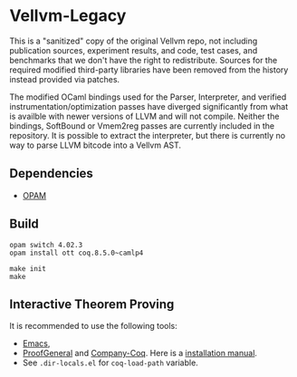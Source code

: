 # Vellvm-Legacy

This is a "sanitized" copy of the original Vellvm repo, not including
publication sources, experiment results, and code, test cases, and benchmarks
that we don't have the right to redistribute. Sources for the required modified
third-party libraries have been removed from the history instead provided via
patches.

The modified OCaml bindings used for the Parser, Interpreter, and
verified instrumentation/optimization passes have diverged significantly from
what is availble with newer versions of LLVM and will not compile. Neither the
bindings, SoftBound or Vmem2reg passes are currently included in the
repository. It is possible to extract the interpreter, but there is currently no
way to parse LLVM bitcode into a Vellvm AST.

## Dependencies

- [OPAM](https://opam.ocaml.org/)

## Build

```
opam switch 4.02.3
opam install ott coq.8.5.0~camlp4

make init
make
```

## Interactive Theorem Proving

It is recommended to use the following tools:

- [Emacs](https://www.gnu.org/software/emacs/),
- [ProofGeneral](http://proofgeneral.inf.ed.ac.uk/) and [Company-Coq](https://github.com/cpitclaudel/company-coq).  Here is a [installation manual](https://github.com/cpitclaudel/company-coq).
- See `.dir-locals.el` for `coq-load-path` variable.
